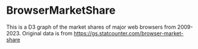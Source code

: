 # BrowserMarketShare
This is a D3 graph of the market shares of major web browsers from 2009-2023.
Original data is from https://gs.statcounter.com/browser-market-share
